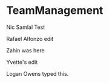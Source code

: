 # TeamManagement
Nic Samlal Test

Rafael Alfonzo edit

Zahin was here

Yvette's edit

Logan Owens typed this.